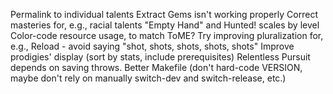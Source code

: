 Permalink to individual talents
Extract Gems isn't working properly
Correct masteries for, e.g., racial talents
"Empty Hand" and Hunted! scales by level
Color-code resource usage, to match ToME?
Try improving pluralization for, e.g., Reload - avoid saying "shot, shots, shots, shots, shots"
Improve prodigies' display (sort by stats, include prerequisites)
Relentless Pursuit depends on saving throws.
Better Makefile (don't hard-code VERSION, maybe don't rely on manually switch-dev and switch-release, etc.)
